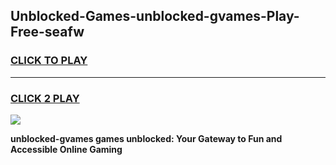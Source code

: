 
## Unblocked-Games-unblocked-gvames-Play-Free-seafw
<h3>
<a href="https://premium76.site?title=unblocked-gvames&ref=23A">CLICK TO PLAY</a></h3>
<hr>

<h3>
<a href="https://premium76.site?title=unblocked-gvames&ref=23A">CLICK 2 PLAY</a>
  
</h3>

<a href="https://premium76.site?title=unblocked-gvames&ref=23A"><img src="https://clearcache.store/games.png"></a>


**unblocked-gvames games unblocked: Your Gateway to Fun and Accessible Online Gaming**
